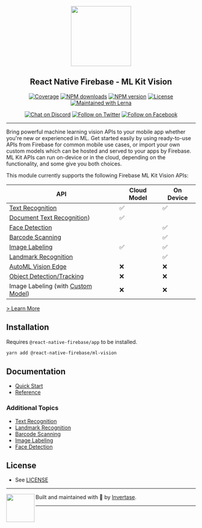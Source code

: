 <p align="center">
  <a href="https://rnfirebase.io">
    <img width="160px" src="https://i.imgur.com/JIyBtKW.png"><br/>
  </a>
  <h2 align="center">React Native Firebase - ML Kit Vision</h2>
</p>

<p align="center">
  <a href="https://api.rnfirebase.io/coverage/ml-vision/detail"><img src="https://api.rnfirebase.io/coverage/ml-vision/badge?style=flat-square" alt="Coverage"></a>
  <a href="https://www.npmjs.com/package/@react-native-firebase/ml-vision"><img src="https://img.shields.io/npm/dm/@react-native-firebase/ml-vision.svg?style=flat-square" alt="NPM downloads"></a>
  <a href="https://www.npmjs.com/package/@react-native-firebase/ml-vision"><img src="https://img.shields.io/npm/v/@react-native-firebase/ml-vision.svg?style=flat-square" alt="NPM version"></a>
  <a href="/LICENSE"><img src="https://img.shields.io/npm/l/react-native-firebase.svg?style=flat-square" alt="License"></a>
  <a href="https://lerna.js.org/"><img src="https://img.shields.io/badge/maintained%20with-lerna-cc00ff.svg?style=flat-square" alt="Maintained with Lerna"></a>
</p>

<p align="center">
  <a href="https://invertase.link/discord"><img src="https://img.shields.io/discord/295953187817521152.svg?style=flat-square&colorA=7289da&label=Chat%20on%20Discord" alt="Chat on Discord"></a>
  <a href="https://twitter.com/rnfirebase"><img src="https://img.shields.io/twitter/follow/rnfirebase.svg?style=flat-square&colorA=1da1f2&colorB=&label=Follow%20on%20Twitter" alt="Follow on Twitter"></a>
  <a href="https://www.facebook.com/groups/rnfirebase"><img src="https://img.shields.io/badge/Follow%20on%20Facebook-4172B8?logo=facebook&style=flat-square&logoColor=fff" alt="Follow on Facebook"></a>
</p>

---

Bring powerful machine learning vision APIs to your mobile app whether you're new or experienced in ML. Get started easily by using ready-to-use APIs from Firebase for common mobile use cases, or import your own custom models which can be hosted and served to your apps by Firebase. ML Kit APIs can run on-device or in the cloud, depending on the functionality, and some give you both choices.

This module currently supports the following Firebase ML Kit Vision APIs:

| API                                 | Cloud Model | On Device |
|-------------------------------------|-------------|-----------|
| [Text Recognition](https://firebase.google.com/docs/ml-kit/recognize-text)                    | ✅          | ✅        |
| [Document Text Recognition](https://firebase.google.com/docs/ml-kit/recognize-text))           | ✅          |           |
| [Face Detection](https://firebase.google.com/docs/ml-kit/detect-faces)                      |             | ✅        |
| [Barcode Scanning](https://firebase.google.com/docs/ml-kit/read-barcodes)                   |             | ✅        |
| [Image Labeling](https://firebase.google.com/docs/ml-kit/label-images)                     | ✅          | ✅        |
| [Landmark Recognition](https://firebase.google.com/docs/ml-kit/recognize-landmarks)                |             | ✅        |
| [AutoML Vision Edge](https://firebase.google.com/docs/ml-kit/automl-image-labeling)                  | ❌          | ❌        |
| [Object Detection/Tracking](https://firebase.google.com/docs/ml-kit/object-detection)           | ❌          | ❌        |
| Image Labeling (with [Custom Model]((https://firebase.google.com/docs/ml-kit/label-images))) | ❌          | ❌        |

[> Learn More](https://firebase.google.com/products/ml-kit/)

## Installation

Requires `@react-native-firebase/app` to be installed.

```bash
yarn add @react-native-firebase/ml-vision
```

## Documentation

- [Quick Start](https://rnfirebase.io/ml-vision/usage)
- [Reference](https://rnfirebase.io/reference/ml-vision)

### Additional Topics

- [Text Recognition](https://rnfirebase.io/ml-vision/text-recognition)
- [Landmark Recognition](https://rnfirebase.io/ml-vision/landmark-recognition)
- [Barcode Scanning](https://rnfirebase.io/ml-vision/barcode-scanning)
- [Image Labeling](https://rnfirebase.io/ml-vision/image-labeling)
- [Face Detection](https://rnfirebase.io/ml-vision/face-detection)



## License

- See [LICENSE](/LICENSE)

---

<p>
  <img align="left" width="75px" src="https://static.invertase.io/assets/invertase-logo-small.png">
  <p align="left">
    Built and maintained with 💛 by <a href="https://invertase.io">Invertase</a>.
  </p>
</p>

---
